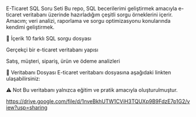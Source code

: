  E-Ticaret SQL Soru Seti
Bu repo, SQL becerilerimi geliştirmek amacıyla e-ticaret veritabanı üzerinde hazırladığım çeşitli sorgu örneklerini içerir.
Amacım; veri analizi, raporlama ve sorgu optimizasyonu konularında kendimi geliştirmek.

📂 İçerik
10 farklı SQL sorgu dosyası

Gerçekçi bir e-ticaret veritabanı yapısı

Satış, müşteri, sipariş, ürün ve ödeme analizleri

🔗 Veritabanı Dosyası
E-ticaret veritabanı dosyasına aşağıdaki linkten ulaşabilirsiniz:

⚠️ Not
Bu veritabanı yalnızca eğitim ve pratik amacıyla oluşturulmuştur.

https://drive.google.com/file/d/1nveBkhUTW1CViH3TQUXp9B9FdzE7p1G2/view?usp=sharing
